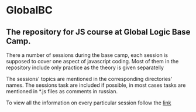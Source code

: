 # GlobalBC
<h2>The repository for JS course at Global Logic Base Camp.</h2>

<p>There a number of sessions during the base camp, each session is supposed to cover one aspect of javascript coding. Most of them in the repository include only practice as the theory is given separatelly</p>
<p>The sessions' topics are mentioned in the corresponding directories' names. The sessions task are included if possible, in most cases tasks are mentioned in *.js files as comments in russian.</p>
<p>To view all the information on every particular session follow the <a href="https://kirperepolov.github.io/GlobalBC/#/">link</a></p>
